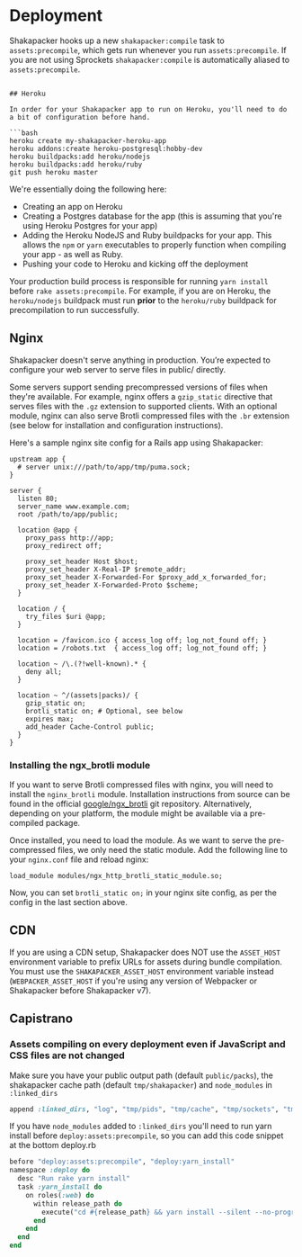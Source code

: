 # Deployment

Shakapacker hooks up a new `shakapacker:compile` task to `assets:precompile`, which gets run whenever you run `assets:precompile`.
If you are not using Sprockets `shakapacker:compile` is automatically aliased to `assets:precompile`.

```

## Heroku

In order for your Shakapacker app to run on Heroku, you'll need to do a bit of configuration before hand.

```bash
heroku create my-shakapacker-heroku-app
heroku addons:create heroku-postgresql:hobby-dev
heroku buildpacks:add heroku/nodejs
heroku buildpacks:add heroku/ruby
git push heroku master
```

We're essentially doing the following here:

* Creating an app on Heroku
* Creating a Postgres database for the app (this is assuming that you're using Heroku Postgres for your app)
* Adding the Heroku NodeJS and Ruby buildpacks for your app. This allows the `npm` or `yarn` executables to properly function when compiling your app - as well as Ruby.
* Pushing your code to Heroku and kicking off the deployment

Your production build process is responsible for running `yarn install` before `rake assets:precompile`. For example, if you are on Heroku, the `heroku/nodejs` buildpack must run **prior** to the `heroku/ruby` buildpack for precompilation to run successfully.

## Nginx

Shakapacker doesn't serve anything in production. You’re expected to configure your web server to serve files in public/ directly.

Some servers support sending precompressed versions of files when they're available. For example, nginx offers a `gzip_static` directive that serves files with the `.gz` extension to supported clients. With an optional module, nginx can also serve Brotli compressed files with the `.br` extension (see below for installation and configuration instructions).

Here's a sample nginx site config for a Rails app using Shakapacker:

```nginx
upstream app {
  # server unix:///path/to/app/tmp/puma.sock;
}

server {
  listen 80;
  server_name www.example.com;
  root /path/to/app/public;

  location @app {
    proxy_pass http://app;
    proxy_redirect off;

    proxy_set_header Host $host;
    proxy_set_header X-Real-IP $remote_addr;
    proxy_set_header X-Forwarded-For $proxy_add_x_forwarded_for;
    proxy_set_header X-Forwarded-Proto $scheme;
  }

  location / {
    try_files $uri @app;
  }

  location = /favicon.ico { access_log off; log_not_found off; }
  location = /robots.txt  { access_log off; log_not_found off; }

  location ~ /\.(?!well-known).* {
    deny all;
  }

  location ~ ^/(assets|packs)/ {
    gzip_static on;
    brotli_static on; # Optional, see below
    expires max;
    add_header Cache-Control public;
  }
}
```

### Installing the ngx_brotli module

If you want to serve Brotli compressed files with nginx, you will need to install the `nginx_brotli` module. Installation instructions from source can be found in the official [google/ngx_brotli](https://github.com/google/ngx_brotli) git repository. Alternatively, depending on your platform, the module might be available via a pre-compiled package.

Once installed, you need to load the module. As we want to serve the pre-compressed files, we only need the static module. Add the following line to your `nginx.conf` file and reload nginx:

```
load_module modules/ngx_http_brotli_static_module.so;
```

Now, you can set `brotli_static on;` in your nginx site config, as per the config in the last section above.

## CDN

If you are using a CDN setup, Shakapacker does NOT use the `ASSET_HOST` environment variable to prefix URLs for assets during bundle compilation. You must use the `SHAKAPACKER_ASSET_HOST` environment variable instead (`WEBPACKER_ASSET_HOST` if you're using any version of Webpacker or Shakapacker before Shakapacker v7).

## Capistrano

### Assets compiling on every deployment even if JavaScript and CSS files are not changed

Make sure you have your public output path (default `public/packs`), the shakapacker cache path (default `tmp/shakapacker`) and `node_modules` in `:linked_dirs`

```ruby
append :linked_dirs, "log", "tmp/pids", "tmp/cache", "tmp/sockets", "tmp/shakapacker", "public/packs", ".bundle", "node_modules"
```

If you have `node_modules` added to `:linked_dirs` you'll need to run yarn install before `deploy:assets:precompile`, so you can add this code snippet at the bottom deploy.rb

```ruby
before "deploy:assets:precompile", "deploy:yarn_install"
namespace :deploy do
  desc "Run rake yarn install"
  task :yarn_install do
    on roles(:web) do
      within release_path do
        execute("cd #{release_path} && yarn install --silent --no-progress --no-audit --no-optional")
      end
    end
  end
end
```
